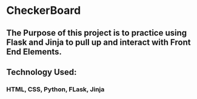 # CheckerBoard

## The Purpose of this project is to practice using Flask and Jinja to pull up and interact with Front End Elements.

## Technology Used:
  ### HTML, CSS, Python, FLask, Jinja
